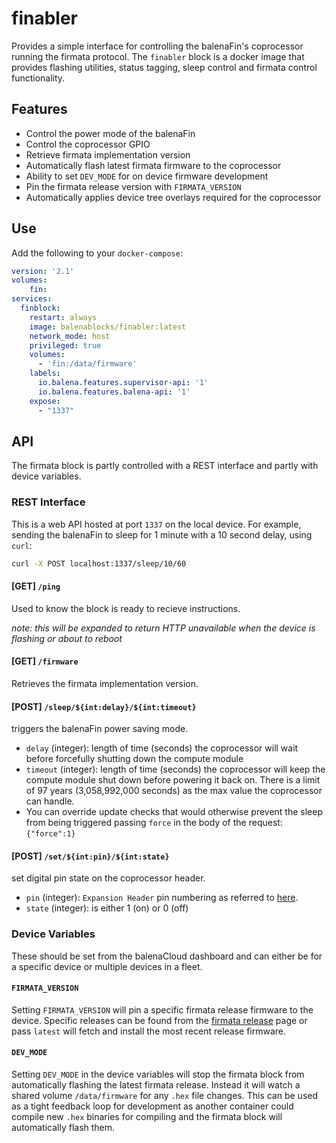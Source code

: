 # finabler

Provides a simple interface for controlling the balenaFin's coprocessor running the firmata protocol.
The `finabler` block is a docker image that provides flashing utilities, status tagging, sleep control and firmata control functionality.

## Features

- Control the power mode of the balenaFin
- Control the coprocessor GPIO
- Retrieve firmata implementation version
- Automatically flash latest firmata firmware to the coprocessor
- Ability to set `DEV_MODE` for on device firmware development
- Pin the firmata release version with `FIRMATA_VERSION`
- Automatically applies device tree overlays required for the coprocessor

## Use

Add the following to your `docker-compose`:

```yaml
version: '2.1'
volumes:
    fin:
services:
  finblock:
    restart: always
    image: balenablocks/finabler:latest
    network_mode: host
    privileged: true
    volumes:
      - 'fin:/data/firmware'
    labels:
      io.balena.features.supervisor-api: '1'
      io.balena.features.balena-api: '1'
    expose:
      - "1337"
```

## API

The firmata block is partly controlled with a REST interface and partly with device variables.

### REST Interface

This is a web API hosted at port `1337` on the local device.
For example, sending the balenaFin to sleep for 1 minute with a 10 second delay, using `curl`:

```bash
curl -X POST localhost:1337/sleep/10/60
```
#### [GET] `/ping`

Used to know the block is ready to recieve instructions.

*note: this will be expanded to return HTTP unavailable when the device is flashing or about to reboot*

#### [GET] `/firmware`

Retrieves the firmata implementation version.

#### [POST] `/sleep/${int:delay}/${int:timeout}`

triggers the balenaFin power saving mode.
- `delay` (integer): length of time (seconds) the coprocessor will wait before forcefully shutting down the compute module
- `timeout` (integer): length of time (seconds) the coprocessor will keep the compute module shut down before powering it back on. 
There is a limit of 97 years (3,058,992,000 seconds) as the max value the coprocessor can handle.
- You can override update checks that would otherwise prevent the sleep from being triggered passing `force` in the body of the request: `{"force":1}`

#### [POST] `/set/${int:pin}/${int:state}`

set digital pin state on the coprocessor header.
- `pin` (integer): `Expansion Header` pin numbering as referred to [here](https://github.com/balena-io/balena-fin-coprocessor-firmata#firmata-pin-map).
- `state` (integer): is either 1 (on) or 0 (off)

### Device Variables

These should be set from the balenaCloud dashboard and can either be for a specific device or multiple devices in a fleet.

#### `FIRMATA_VERSION`

Setting `FIRMATA_VERSION` will pin a specific firmata release firmware to the device.
Specific releases can be found from the [firmata release](https://github.com/balena-io/balena-fin-coprocessor-firmata/releases) page or pass `latest` will fetch and install the most recent release firmware.

#### `DEV_MODE`

Setting `DEV_MODE` in the device variables will stop the firmata block from automatically flashing the latest firmata release.
Instead it will watch a shared volume `/data/firmware` for any `.hex` file changes.
This can be used as a tight feedback loop for development as another container could compile new `.hex` binaries for compiling and the firmata block will automatically flash them.
